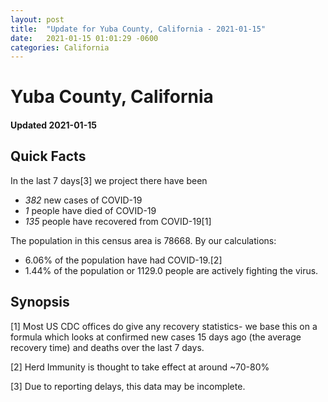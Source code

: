 ```yaml
---
layout: post
title:  "Update for Yuba County, California - 2021-01-15"
date:   2021-01-15 01:01:29 -0600
categories: California
---
```


# Yuba County, California
#### Updated 2021-01-15

## Quick Facts

In the last 7 days[3] we project there have been
- *382* new cases of COVID-19
- *1* people have died of COVID-19
- *135* people have recovered from COVID-19[1]

The population in this census area is 78668. By our calculations:
- 6.06% of the population have had COVID-19.[2]
- 1.44% of the population or 1129.0 people are actively fighting the virus.

## Synopsis




[1] Most US CDC offices do give any recovery statistics- we base this on a formula which looks at confirmed new cases
15 days ago (the average recovery time) and deaths over the last 7 days.

[2] Herd Immunity is thought to take effect at around ~70-80%

[3] Due to reporting delays, this data may be incomplete.
 
    